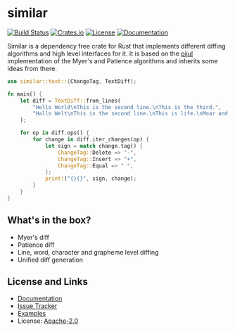 # similar

[![Build Status](https://github.com/mitsuhiko/similar/workflows/Tests/badge.svg?branch=main)](https://github.com/mitsuhiko/similar/actions?query=workflow%3ATests)
[![Crates.io](https://img.shields.io/crates/d/similar.svg)](https://crates.io/crates/similar)
[![License](https://img.shields.io/github/license/mitsuhiko/similar)](https://github.com/mitsuhiko/similar/blob/main/LICENSE)
[![Documentation](https://docs.rs/similar/badge.svg)](https://docs.rs/similar)

Similar is a dependency free crate for Rust that implements different diffing
algorithms and high level interfaces for it.  It is based on the [pijul](https://pijul.org/)
implementation of the Myer's and Patience algorithms and inherits some ideas
from there.

```rust
use similar::text::{ChangeTag, TextDiff};

fn main() {
    let diff = TextDiff::from_lines(
        "Hello World\nThis is the second line.\nThis is the third.",
        "Hallo Welt\nThis is the second line.\nThis is life.\nMoar and more",
    );

    for op in diff.ops() {
        for change in diff.iter_changes(op) {
            let sign = match change.tag() {
                ChangeTag::Delete => "-",
                ChangeTag::Insert => "+",
                ChangeTag::Equal => " ",
            };
            print!("{}{}", sign, change);
        }
    }
}
```

## What's in the box?

* Myer's diff
* Patience diff
* Line, word, character and grapheme level diffing
* Unified diff generation

## License and Links

- [Documentation](https://docs.rs/similar/)
- [Issue Tracker](https://github.com/mitsuhiko/similar/issues)
- [Examples](https://github.com/mitsuhiko/similar/tree/main/examples)
- License: [Apache-2.0](https://github.com/mitsuhiko/similar/blob/main/LICENSE)

